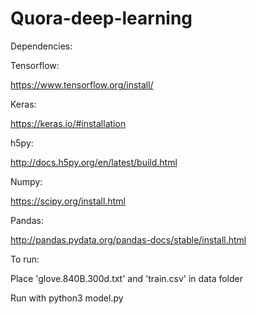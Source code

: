 # Quora-deep-learning

Dependencies:

Tensorflow:

https://www.tensorflow.org/install/

Keras:

https://keras.io/#installation

h5py:

http://docs.h5py.org/en/latest/build.html

Numpy:

https://scipy.org/install.html

Pandas:

http://pandas.pydata.org/pandas-docs/stable/install.html

To run:

Place 'glove.840B.300d.txt' and 'train.csv' in data folder

Run with python3 model.py
